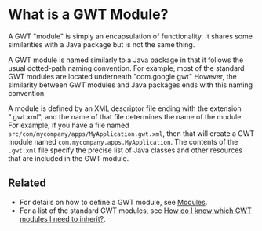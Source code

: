 # What is a GWT Module? #

A GWT "module" is simply an encapsulation of functionality.  It shares some similarities with a Java package but is not the same thing.
<a href='Hidden comment: 
It"s important to understand GWT modules to avoid confusion, although modules are actually very simple to understand and work with.
'></a>

A GWT module is named similarly to a Java package in that it follows the usual dotted-path naming convention.
For example, most of the standard GWT modules are located underneath "com.google.gwt" However, the similarity between GWT modules and Java packages ends with this naming convention.

A module is defined by an XML descriptor file ending with the extension ".gwt.xml", and the name of that file determines the name of the module.
For example, if you have a file named `src/com/mycompany/apps/MyApplication.gwt.xml`, then that will create a GWT module named `com.mycompany.apps.MyApplication`.  The contents of the `.gwt.xml` file specify the precise list of Java classes and other resources that are included in the GWT module.
<a href='Hidden comment: 
Modules defined in this way are used throughout GWT, and so it"s important to understand how they work.  It is very easy to create a GWT module for the application you"re working on (and in fact GWT"s tools automate this process), but not understanding all the nuances of GWT modules can lead to confusion.  For example, in order to use [http://google-web-toolkit.googlecode.com/svn/javadoc/1.6/com/google/gwt/junit/client/package-summary.html GWT"s JUnit testing infrastructure] properly, you must understand how to create a GWT module, since an incorrectly-constructed module will prevent your tests from working.  Similarly, not understanding and including the proper standard GWT modules for the functionality you are trying to use (such as I18N or JSON) can prevent your application from working.
'></a>

## Related ##
  * For details on how to define a GWT module, see [Modules](DevGuideModules.md).
  * For a list of the standard GWT modules, see [How do I know which GWT modules I need to inherit?](FAQ_GWTModuleInheritance.md).